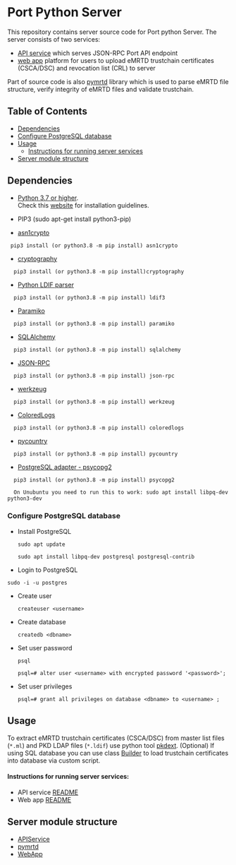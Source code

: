 # Port Python Server
This repository contains server source code for Port python Server. The server consists of two services:
* [API service](https://github.com/ZeroPass/port-py-server/tree/master/src/APIservice) which serves JSON-RPC Port API endpoint
* [web app](https://github.com/ZeroPass/port-py-server/tree/master/src/WebApp) platform for users to upload eMRTD trustchain certificates (CSCA/DSC) and revocation list (CRL) to server

Part of source code is also [pymrtd](https://github.com/ZeroPass/port-py-server/tree/master/src/pymrtd) library which is used to parse eMRTD file structure, verify integrity of eMRTD files and validate trustchain.

## Table of Contents
- [Dependencies](#dependencies)
- [Configure PostgreSQL database](#configure-postgresql-database)
- [Usage](#usage)
  + [Instructions for running server services](#instructions-for-running-server-services)
- [Server module structure](#server-module-structure)

## Dependencies
* [Python 3.7 or higher](https://www.python.org/downloads/).<br>
  Check this [website](https://wiki.python.org/moin/BeginnersGuide/Download) for installation guidelines.
* PIP3 (sudo apt-get install python3-pip)

* [asn1crypto](https://github.com/wbond/asn1crypto)
```
 pip3 install (or python3.8 -m pip install) asn1crypto
```

* [cryptography](https://github.com/pyca/cryptography)
```
  pip3 install (or python3.8 -m pip install)cryptography
```

* [Python LDIF parser](https://ldif3.readthedocs.io/en/latest/)
```
  pip3 install (or python3.8 -m pip install) ldif3
```

* [Paramiko](https://pypi.org/project/paramiko/)
```
  pip3 install (or python3.8 -m pip install) paramiko
```

* [SQLAlchemy](https://www.sqlalchemy.org/)
```
  pip3 install (or python3.8 -m pip install) sqlalchemy
```

* [JSON-RPC](https://github.com/pavlov99/json-rpc)
```
  pip3 install (or python3.8 -m pip install) json-rpc
```

* [werkzeug](https://palletsprojects.com/p/werkzeug/)
```
  pip3 install (or python3.8 -m pip install) werkzeug
```

* [ColoredLogs](https://coloredlogs.readthedocs.io/en/latest/)
```
  pip3 install (or python3.8 -m pip install) coloredlogs
```

* [pycountry](https://github.com/flyingcircusio/pycountry)
```
  pip3 install (or python3.8 -m pip install) pycountry
```

* [PostgreSQL adapter - psycopg2](http://initd.org/psycopg/)
```
  pip3 install (or python3.8 -m pip install) psycopg2

  On Unubuntu you need to run this to work: sudo apt install libpq-dev python3-dev
```

### Configure PostgreSQL database

* Install PostgreSQL

    ```sudo apt update```

    ```sudo apt install libpq-dev postgresql postgresql-contrib```

* Login to PostgreSQL

```sudo -i -u postgres```

* Create user

  ```createuser <username>```

* Create database

  ```createdb <dbname>```

* Set user password

  ```psql```

  ```psql=# alter user <username> with encrypted password '<password>';```

* Set user privileges

  ```psql=# grant all privileges on database <dbname> to <username> ;```

## Usage
To extract eMRTD trustchain certificates (CSCA/DSC) from master list files (`*.ml`) and PKD LDAP files (`*.ldif`) use python tool [pkdext](https://github.com/ZeroPass/PassID-documntation-and-tools/tree/master/tools/pkdext).
(Optional) If using SQL database you can use class [Builder](https://github.com/ZeroPass/port-py-server/blob/a87cb5cc55c160a9ca80583ecb6099d7a6e57660/src/management/builder.py#L54) to load trustchain certificates into database via custom script.

#### Instructions for running server services:
* API service [README](src/APIservice#api-service)
* Web app [README](src/WebApp#webapp-data)

## Server module structure
* [APIService](https://github.com/ZeroPass/port-py-server/tree/master/src/APIservice)
* [pymrtd](src/pymrtd)
* [WebApp](https://github.com/ZeroPass/port-py-server/tree/master/src/WebApp)
